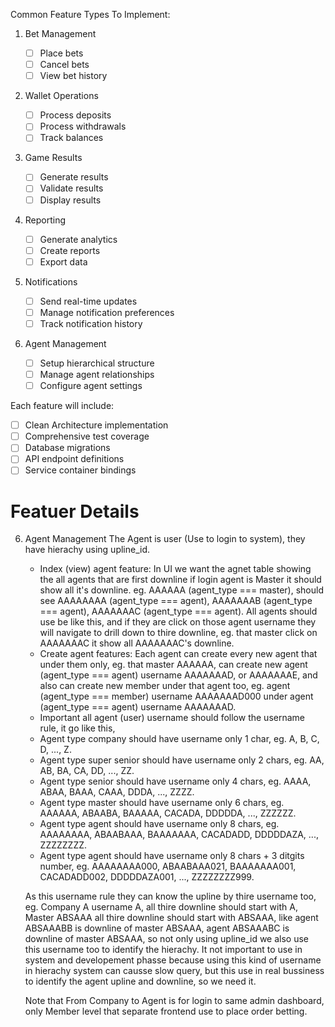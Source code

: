 Common Feature Types To Implement:

1. Bet Management

    - [ ] Place bets
    - [ ] Cancel bets
    - [ ] View bet history

2. Wallet Operations
    - [ ] Process deposits
    - [ ] Process withdrawals
    - [ ] Track balances
3. Game Results

    - [ ] Generate results
    - [ ] Validate results
    - [ ] Display results

4. Reporting

    - [ ] Generate analytics
    - [ ] Create reports
    - [ ] Export data

5. Notifications

    - [ ] Send real-time updates
    - [ ] Manage notification preferences
    - [ ] Track notification history

6. Agent Management
    - [ ] Setup hierarchical structure
    - [ ] Manage agent relationships
    - [ ] Configure agent settings

Each feature will include:

-   [ ] Clean Architecture implementation
-   [ ] Comprehensive test coverage
-   [ ] Database migrations
-   [ ] API endpoint definitions
-   [ ] Service container bindings

# Featuer Details

6. Agent Management
   The Agent is user (Use to login to system), they have hierachy using upline_id.

    - Index (view) agent feature: In UI we want the agnet table showing the all agents that are first downline if login agent is Master it should show all it's downline. eg. AAAAAA (agent_type === master), should see AAAAAAAA (agent_type === agent), AAAAAAAB (agent_type === agent), AAAAAAAC (agent_type === agent). All agents should use be like this, and if they are click on those agent username they will navigate to drill down to thire downline, eg. that master click on AAAAAAAC it show all AAAAAAAC's downline.
    - Create agent features: Each agent can create every new agent that under them only, eg. that master AAAAAA, can create new agent (agent_type === agent) username AAAAAAAD, or AAAAAAAE, and also can create new member under that agent too, eg. agent (agent_type === member) username AAAAAAAD000 under agent (agent_type === agent) username AAAAAAAD.

    * Important all agent (user) username should follow the username rule, it go like this,

    - Agent type company should have username only 1 char, eg. A, B, C, D, ..., Z.
    - Agent type super senior should have username only 2 chars, eg. AA, AB, BA, CA, DD, ..., ZZ.
    - Agent type senior should have username only 4 chars, eg. AAAA, ABAA, BAAA, CAAA, DDDA, ..., ZZZZ.
    - Agent type master should have username only 6 chars, eg. AAAAAA, ABAABA, BAAAAA, CACADA, DDDDDA, ..., ZZZZZZ.
    - Agent type agent should have username only 8 chars, eg. AAAAAAAA, ABAABAAA, BAAAAAAA, CACADADD, DDDDDAZA, ..., ZZZZZZZZ.
    - Agent type agent should have username only 8 chars + 3 ditgits number, eg. AAAAAAAA000, ABAABAAA021, BAAAAAAA001, CACADADD002, DDDDDAZA001, ..., ZZZZZZZZ999.

    As this username rule they can know the upline by thire username too, eg. Company A username A, all thire downline should start with A, Master ABSAAA all thire downline should start with ABSAAA, like agent ABSAAABB is downline of master ABSAAA, agent ABSAAABC is downline of master ABSAAA, so not only using upline_id we also use this username too to identify the hierachy. It not important to use in system and developement phasse because using this kind of username in hierachy system can causse slow query, but this use in real bussiness to identify the agent upline and downline, so we need it.

    Note that From Company to Agent is for login to same admin dashboard, only Member level that separate frontend use to place order betting.
